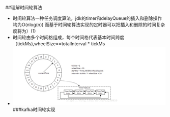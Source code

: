 ##理解时间轮算法
* 时间轮算法一种任务调度算法，jdk的timer和delayQueue的插入和删除操作均为O(nlog(n)) 而基于时间轮算法实现的定时器可以把插入和删除的时间复杂度将为）(1)
* 时间轮由多个时间格组成，每个时间格代表基本时间跨度（tickMs),wheelSize==totalInterval * tickMs
* ![](../../../resources/img/timewheel1.jpg)
###kafka时间轮实现
```

```